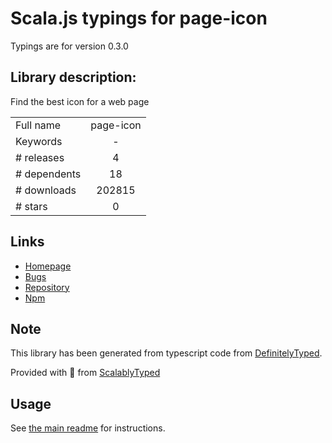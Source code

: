 
# Scala.js typings for page-icon

Typings are for version 0.3.0

## Library description:
Find the best icon for a web page

|                    |                 |
| ------------------ | :-------------: |
| Full name          | page-icon |
| Keywords           | - |
| # releases         | 4 |
| # dependents       | 18 |
| # downloads        | 202815 |
| # stars            | 0 |

## Links
- [Homepage](https://github.com/nativefier/page-icon#readme)
- [Bugs](https://github.com/nativefier/page-icon/issues)
- [Repository](https://github.com/nativefier/page-icon)
- [Npm](https://www.npmjs.com/package/page-icon)
    


## Note
This library has been generated from typescript code from [DefinitelyTyped](https://definitelytyped.org).

Provided with :purple_heart: from [ScalablyTyped](https://github.com/oyvindberg/ScalablyTyped)

## Usage
See [the main readme](../../readme.md) for instructions.


